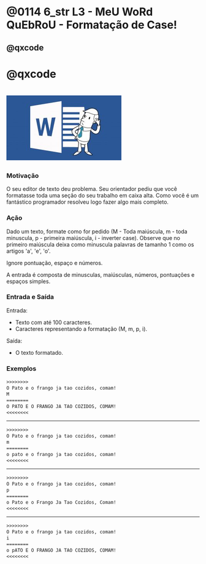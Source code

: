 # @0114 6_str L3 - MeU WoRd QuEbRoU - Formatação de Case!
## @qxcode

# @qxcode

# ![](capa.jpg)

### Motivação

O seu editor de texto deu problema. Seu orientador pediu que você formatasse toda uma seção do seu trabalho em caixa alta. Como você é um fantástico programador resolveu logo fazer algo mais completo.

### Ação

Dado um texto, formate como for pedido (M - Toda maiúscula, m - toda minuscula, p - primeira maiúscula, i - inverter case). Observe que no primeiro maiúscula deixa como minuscula palavras de tamanho 1 como os artigos 'a', 'e', 'o'.

Ignore pontuação, espaço e números.

A entrada é composta de minusculas, maiúsculas, números, pontuações e espaços simples.

### Entrada e Saída

Entrada:

*   Texto com até 100 caracteres.
*   Caracteres representando a formatação (M, m, p, i).

Saída:

*   O texto formatado.  
      
    

### Exemplos

    >>>>>>>>
    O Pato e o frango ja tao cozidos, comam!
    M
    ========
    O PATO E O FRANGO JA TAO COZIDOS, COMAM!
    <<<<<<<<
    

* * *

    >>>>>>>>
    O Pato e o frango ja tao cozidos, comam!
    m
    ========
    o pato e o frango ja tao cozidos, comam!
    <<<<<<<<
    

* * *

    >>>>>>>>
    O Pato e o frango ja tao cozidos, comam!
    p
    ========
    o Pato e o Frango Ja Tao Cozidos, Comam!
    <<<<<<<<
    

* * *

    >>>>>>>>
    O Pato e o frango ja tao cozidos, comam!
    i
    ========
    o pATO E O FRANGO JA TAO COZIDOS, COMAM!
    <<<<<<<<